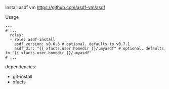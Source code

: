 Install asdf vm https://github.com/asdf-vm/asdf

Usage
```
---
# ...
  roles:
  - role: asdf-install
    asdf_version: v0.6.3 # optional. defaults to v0.7.1
    asdf_dir: "{{ xfacts.user.homedir }}/.myasdf" # optional. defaults to "{{ xfacts.user.homedir }}/.myasdf"
# ...
```

dependencies:
- git-install
- xfacts
